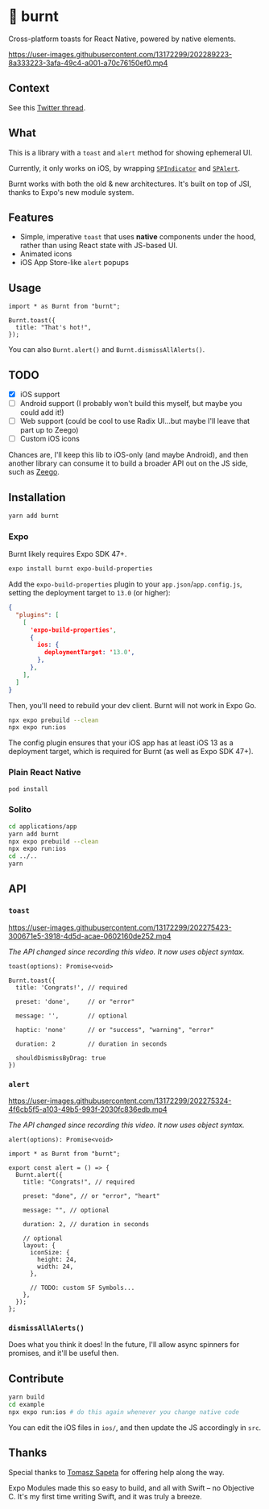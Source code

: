 # 🍞 burnt

Cross-platform toasts for React Native, powered by native elements.

https://user-images.githubusercontent.com/13172299/202289223-8a333223-3afa-49c4-a001-a70c76150ef0.mp4

## Context

See this
[Twitter thread](https://twitter.com/FernandoTheRojo/status/1592923529644625920).

## What

This is a library with a `toast` and `alert` method for showing ephemeral UI.

Currently, it only works on iOS, by wrapping
[`SPIndicator`](https://github.com/ivanvorobei/SPIndicator) and
[`SPAlert`](https://github.com/ivanvorobei/SPAlert).

Burnt works with both the old & new architectures. It's built on top of JSI,
thanks to Expo's new module system.

## Features

- Simple, imperative `toast` that uses **native** components under the hood,
  rather than using React state with JS-based UI.
- Animated icons
- iOS App Store-like `alert` popups

## Usage

```tsx
import * as Burnt from "burnt";

Burnt.toast({
  title: "That's hot!",
});
```

You can also `Burnt.alert()` and `Burnt.dismissAllAlerts()`.

## TODO

- [x] iOS support
- [ ] Android support (I probably won't build this myself, but maybe you could
      add it!)
- [ ] Web support (could be cool to use Radix UI...but maybe I'll leave that
      part up to Zeego)
- [ ] Custom iOS icons

Chances are, I'll keep this lib to iOS-only (and maybe Android), and then
another library can consume it to build a broader API out on the JS side, such
as [Zeego](https://zeego.dev).

## Installation

```sh
yarn add burnt
```

### Expo

Burnt likely requires Expo SDK 47+.

```sh
expo install burnt expo-build-properties
```

Add the `expo-build-properties` plugin to your `app.json`/`app.config.js`, setting the deployment target to `13.0` (or higher):

```json
{
  "plugins": [
    [
      'expo-build-properties',
      {
        ios: {
          deploymentTarget: '13.0',
        },
      },
    ],
  ]
}
```

Then, you'll need to rebuild your dev client. Burnt will not work in Expo Go.

```sh
npx expo prebuild --clean
npx expo run:ios
``` 

The config plugin ensures that your iOS app has at least iOS 13 as a deployment
target, which is required for Burnt (as well as Expo SDK 47+).

### Plain React Native

```sh
pod install
```

### Solito

```sh
cd applications/app
yarn add burnt
npx expo prebuild --clean
npx expo run:ios
cd ../..
yarn
```

## API

### `toast`

https://user-images.githubusercontent.com/13172299/202275423-300671e5-3918-4d5d-acae-0602160de252.mp4

_The API changed since recording this video. It now uses object syntax._

`toast(options): Promise<void>`

```tsx
Burnt.toast({
  title: 'Congrats!', // required

  preset: 'done',     // or "error"

  message: '',        // optional

  haptic: 'none'      // or "success", "warning", "error"

  duration: 2         // duration in seconds

  shouldDismissByDrag: true
})
```

### `alert`

https://user-images.githubusercontent.com/13172299/202275324-4f6cb5f5-a103-49b5-993f-2030fc836edb.mp4

_The API changed since recording this video. It now uses object syntax._

`alert(options): Promise<void>`

```tsx
import * as Burnt from "burnt";

export const alert = () => {
  Burnt.alert({
    title: "Congrats!", // required

    preset: "done", // or "error", "heart"

    message: "", // optional

    duration: 2, // duration in seconds

    // optional
    layout: {
      iconSize: {
        height: 24,
        width: 24,
      },

      // TODO: custom SF Symbols...
    },
  });
};
```

### `dismissAllAlerts()`

Does what you think it does! In the future, I'll allow async spinners for
promises, and it'll be useful then.

## Contribute

```sh
yarn build
cd example
npx expo run:ios # do this again whenever you change native code
```

You can edit the iOS files in `ios/`, and then update the JS accordingly in
`src`.

## Thanks

Special thanks to [Tomasz Sapeta](https://twitter.com/tsapeta) for offering help
along the way.

Expo Modules made this so easy to build, and all with Swift – no Objective C.
It's my first time writing Swift, and it was truly a breeze.
